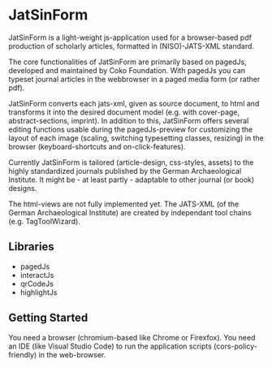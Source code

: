 # JatSinForm

JatSinForm is a light-weight js-application used for a browser-based pdf production of scholarly articles, formatted in (NISO)-JATS-XML standard. 

The core functionalities of JatSinForm are primarily based on pagedJs, developed and maintained by Coko Foundation. With pagedJs you can typeset journal articles in the webbrowser in a paged media form (or rather pdf). 

JatSinForm converts each jats-xml, given as source document, to html and transforms it into the desired document model (e.g. with cover-page, abstract-sections, imprint). In addition to this, JatSinForm offers several editing functions usable during the pagedJs-preview for customizing the layout of each image (scaling, switching typesetting classes, resizing) in the browser (keyboard-shortcuts and on-click-features). 

Currently JatSinForm is tailored (article-design, css-styles, assets) to the highly standardized journals published by the German Archaeological Institute. It might be - at least partly - adaptable to other journal (or book) designs.

The html-views are not fully implemented yet.
The JATS-XML (of the German Archaeological Institute) are created by independant tool chains (e.g. TagToolWizard).

## Libraries
- pagedJs
- interactJs
- qrCodeJs
- highlightJs

## Getting Started

You need a browser (chromium-based like Chrome or Firexfox).
You need an IDE (like Visual Studio Code) to run the application scripts (cors-policy-friendly) in the web-browser. 





